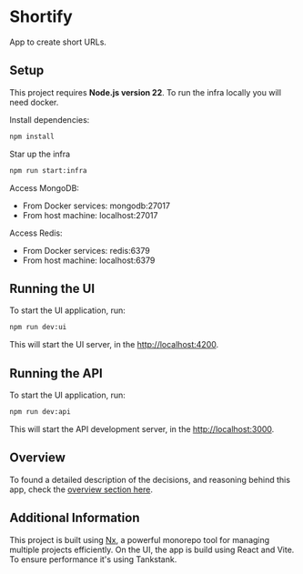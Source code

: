 # Shortify

App to create short URLs. 

## Setup

This project requires **Node.js version 22**. To run the infra locally you will need docker.

Install dependencies:

```bash
npm install
```

Star up the infra

```bash
npm run start:infra
```

Access MongoDB:

- From Docker services: mongodb:27017
- From host machine: localhost:27017

Access Redis:

- From Docker services: redis:6379
- From host machine: localhost:6379

## Running the UI

To start the UI application, run:

```bash
npm run dev:ui
```
This will start the UI server, in the [http://localhost:4200](http://localhost:4200).

## Running the API

To start the UI application, run:

```bash
npm run dev:api
```

This will start the API development server, in the [http://localhost:3000](http://localhost:3000).

## Overview

To found a detailed description of the decisions, and reasoning behind this app, check the [overview section here](docs/overview.md).

## Additional Information

This project is built using [Nx](https://nx.dev/), a powerful monorepo tool for managing multiple projects efficiently.
On the UI, the app is build using React and Vite. To ensure performance it's using Tankstank.
